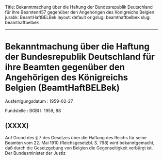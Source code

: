 Title: Bekanntmachung über die Haftung der Bundesrepublik Deutschland für ihre Beamten457
  gegenüber den Angehörigen des Königreichs Belgien
jurabk: BeamtHaftBELBek
layout: default
origslug: beamthaftbelbek
slug: beamthaftbelbek

---

# Bekanntmachung über die Haftung der Bundesrepublik Deutschland für ihre Beamten gegenüber den Angehörigen des Königreichs Belgien (BeamtHaftBELBek)

Ausfertigungsdatum
:   1959-02-27

Fundstelle
:   BGBl I: 1959, 88



## (XXXX)

Auf Grund des § 7 des Gesetzes über die Haftung des Reichs für seine
Beamten vom 22. Mai 1910 (Reichsgesetzbl. S. 798) wird bekanntgemacht,
daß durch die Gesetzgebung von Belgien die Gegenseitigkeit verbürgt
ist.
Der Bundesminister der Justiz

